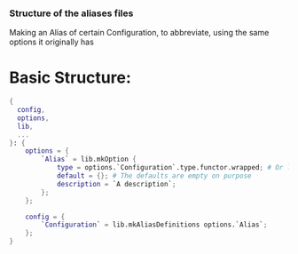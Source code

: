 ### Structure of the aliases files

Making an Alias of certain Configuration, to abbreviate, using the same options it originally has

# Basic Structure:

```nix
{
  config,
  options,
  lib,
  ...
}: {
    options = {
        `Alias` = lib.mkOption {
            type = options.`Configuration`.type.functor.wrapped; # Or lib.types.`type`
            default = {}; # The defaults are empty on purpose
            description = `A description`;
        };
    };

    config = {
        `Configuration` = lib.mkAliasDefinitions options.`Alias`;
    };
}
```

